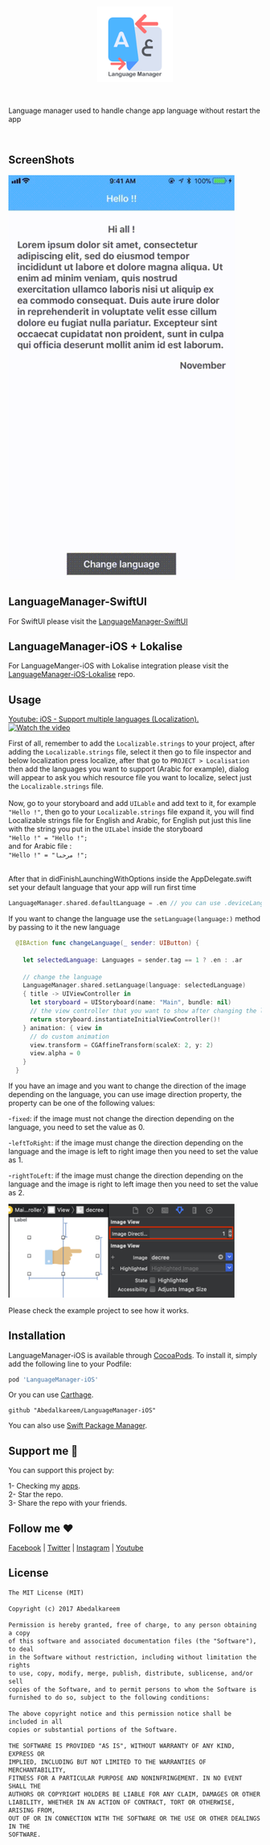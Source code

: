 <p align="center">
<img src="https://github.com/Abedalkareem/LanguageManager-iOS/blob/master/thelogo.png?raw=true"  width="150">  </center>
</p>
<br>

Language manager used to handle change app language without restart the app

<br>


## ScreenShots

<img src="https://raw.githubusercontent.com/Abedalkareem/LanguageManager-iOS/master/screenrec.gif"  width="450">


## LanguageManager-SwiftUI

For SwiftUI please visit the [LanguageManager-SwiftUI](https://github.com/Abedalkareem/LanguageManager-SwiftUI)

## LanguageManager-iOS + Lokalise

For LanguageManger-iOS with Lokalise integration please visit the [LanguageManager-iOS-Lokalise](https://github.com/Abedalkareem/LanguageManager-iOS-Lokalise) repo.

## Usage

<a href="http://www.youtube.com/watch?v=CuZb8nUglcg">Youtube: iOS - Support multiple languages (Localization).</a> <br>
[![Watch the video](http://img.youtube.com/vi/CuZb8nUglcg/0.jpg)](http://www.youtube.com/watch?v=CuZb8nUglcg "iOS - Support multiple languages (Localization).")

First of all, remember to add the ```Localizable.strings``` to your project, after adding the ```Localizable.strings``` file, select it then go to file inspector and below localization press localize, after that go to ```PROJECT > Localisation```  then add the languages you want to support (Arabic for example), dialog will appear to ask you which resource file you want to localize, select just the ```Localizable.strings``` file. <br>  <br>
Now, go to your storyboard and add ```UILable``` and add text to it, for example ```"Hello !"```, then go to your ```Localizable.strings``` file expand it, you will find Localizable strings file for English and Arabic, for English put just this line with the string you put in the ```UILabel``` inside the storyboard   <br>
```"Hello !" = "Hello !";```  <br>
and for Arabic file :  <br>
```"Hello !" = "مرحبا !";```  <br>


<br>
After that in didFinishLaunchingWithOptions inside the AppDelegate.swift set your default language that your app will run first time

```swift
LanguageManager.shared.defaultLanguage = .en // you can use .deviceLanguage to keep the device language.
```

If you want to change the language use the ```setLanguage(language:)``` method by passing to it the new language

```swift
  @IBAction func changeLanguage(_ sender: UIButton) {

    let selectedLanguage: Languages = sender.tag == 1 ? .en : .ar

    // change the language
    LanguageManager.shared.setLanguage(language: selectedLanguage)
    { title -> UIViewController in
      let storyboard = UIStoryboard(name: "Main", bundle: nil)
      // the view controller that you want to show after changing the language
      return storyboard.instantiateInitialViewController()!
    } animation: { view in
      // do custom animation
      view.transform = CGAffineTransform(scaleX: 2, y: 2)
      view.alpha = 0
    }
  }
```

If you have an image and you want to change the direction of the image depending on the language, you can use image direction property, the property can be one of the following values:

-`fixed`: if the image must not change the direction depending on the language, you need to set the value as 0.

-`leftToRight`: if the image must change the direction depending on the language
and the image is left to right image then you need to set the value as 1.

-`rightToLeft`: if the image must change the direction depending on the language
and the image is right to left image then you need to set the value as 2.

<img src="https://raw.githubusercontent.com/Abedalkareem/LanguageManager-iOS/master/ibdesignable.png"  width="450">

Please check the example project to see how it works.

## Installation

LanguageManager-iOS is available through [CocoaPods](https://cocoapods.org). To install
it, simply add the following line to your Podfile:

```ruby
pod 'LanguageManager-iOS'
```

Or you can use [Carthage](https://github.com/Carthage/Carthage).

```
github "Abedalkareem/LanguageManager-iOS"
```

You can also use [Swift Package Manager](https://developer.apple.com/documentation/xcode/adding_package_dependencies_to_your_app).

## Support me 🚀

You can support this project by:  

1- Checking my [apps](https://apps.apple.com/us/developer/id928910207).  
2- Star the repo.  
3- Share the repo with your friends.  

## Follow me ❤️

[Facebook](https://www.facebook.com/Abedalkareem.Omreyh/) | [Twitter](http://twitter.com/abedalkareemomr) | [Instagram](http://instagram.com/abedalkareemomreyh/) | [Youtube](https://www.youtube.com/user/AbedalkareemOmreyh)

## License

```
The MIT License (MIT)

Copyright (c) 2017 Abedalkareem

Permission is hereby granted, free of charge, to any person obtaining a copy
of this software and associated documentation files (the "Software"), to deal
in the Software without restriction, including without limitation the rights
to use, copy, modify, merge, publish, distribute, sublicense, and/or sell
copies of the Software, and to permit persons to whom the Software is
furnished to do so, subject to the following conditions:

The above copyright notice and this permission notice shall be included in all
copies or substantial portions of the Software.

THE SOFTWARE IS PROVIDED "AS IS", WITHOUT WARRANTY OF ANY KIND, EXPRESS OR
IMPLIED, INCLUDING BUT NOT LIMITED TO THE WARRANTIES OF MERCHANTABILITY,
FITNESS FOR A PARTICULAR PURPOSE AND NONINFRINGEMENT. IN NO EVENT SHALL THE
AUTHORS OR COPYRIGHT HOLDERS BE LIABLE FOR ANY CLAIM, DAMAGES OR OTHER
LIABILITY, WHETHER IN AN ACTION OF CONTRACT, TORT OR OTHERWISE, ARISING FROM,
OUT OF OR IN CONNECTION WITH THE SOFTWARE OR THE USE OR OTHER DEALINGS IN THE
SOFTWARE.
```
